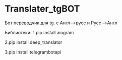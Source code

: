 # Translater_tgBOT
Бот переводчик для tg. с Англ-->русс и Русс-->Англ










Библиотеки:
1.pip install aiogram








2.pip install deep_translator








3.pip install telegrambotapi
